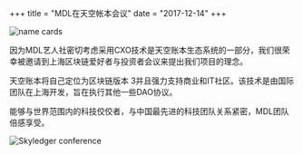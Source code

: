 +++
title = "MDL在天空帐本会议"
date = "2017-12-14"
+++

![name cards](https://gateway.ipfs.io/ipfs/QmYNLsraSd5BZp9BmnEQ1woHPWdCNSvpHSFYm5m4QE4hf1/name%20cards.jpeg)

因为MDL艺人社密切考虑采用CXO技术是天空账本生态系统的一部分，我们很荣幸被邀请到上海区块链爱好者与投资者会议来提出我们项目的理念。

天空账本将自己定位为区块链版本 3﻿并且强力支持商业和IT社区。该技术是由国际团队在上海开发，旨在执行其他一些DAO协议。

能够与世界范围内的科技佼佼者，与中国最先进的科技团队关系紧密，MDL团队倍感享受。

![Skyledger conference](https://gateway.ipfs.io/ipfs/Qmd7VLBVevfvXHRLKA3uZZvBz9SoJUZzpt2Mt7GhEXBiEt/skyledger%20conference.jpg)
